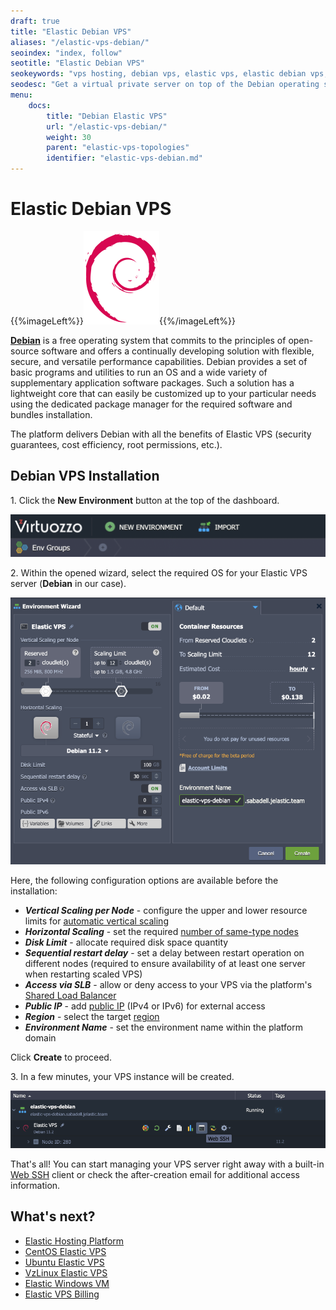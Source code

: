 ```yaml
---
draft: true
title: "Elastic Debian VPS"
aliases: "/elastic-vps-debian/"
seoindex: "index, follow"
seotitle: "Elastic Debian VPS"
seokeywords: "vps hosting, debian vps, elastic vps, elastic debian vps, debian vps installation, debian server, debian private server, debian virtual private server, create debian vps"
seodesc: "Get a virtual private server on top of the Debian operating system in a few minutes. Utilize full root permissions and a powerful dashboard for managing your elastic server."
menu:
    docs:
        title: "Debian Elastic VPS"
        url: "/elastic-vps-debian/"
        weight: 30
        parent: "elastic-vps-topologies"
        identifier: "elastic-vps-debian.md"
---
```


# Elastic Debian VPS

{{%imageLeft%}}![Debian VPS logo](01-debian-vps-logo.png){{%/imageLeft%}}

**[Debian](https://www.debian.org/)** is a free operating system that commits to the principles of open-source software and offers a continually developing solution with flexible, secure, and versatile performance capabilities. Debian provides a set of basic programs and utilities to run an OS and a wide variety of supplementary application software packages. Such a solution has a lightweight core that can easily be customized up to your particular needs using the dedicated package manager for the required software and bundles installation.

The platform delivers Debian with all the benefits of Elastic VPS (security guarantees, cost efficiency, root permissions, etc.).


## Debian VPS Installation

1\. Click the **New Environment** button at the top of the dashboard.

![new environment button](02-new-environment-button.png)

2\. Within the opened wizard, select the required OS for your Elastic VPS server (**Debian** in our case).

![Debian VPS wizard](03-debian-vps-wizard.png)

Here, the following configuration options are available before the installation:

- ***Vertical Scaling per Node*** - configure the upper and lower resource limits for [automatic vertical scaling](/automatic-vertical-scaling/)
- ***Horizontal Scaling*** - set the required [number of same-type nodes](/horizontal-scaling/)
- ***Disk Limit*** - allocate required disk space quantity
- ***Sequential restart delay*** - set a delay between restart operation on different nodes (required to ensure availability of at least one server when restarting scaled VPS)
- ***Access via SLB*** - allow or deny access to your VPS via the platform's [Shared Load Balancer](/shared-load-balancer/#deny-access-via-shared-load-balancer)
- ***Public IP*** - add [public IP](/public-ip/) (IPv4 or IPv6) for external access
- ***Region*** - select the target [region](/environment-regions/)
- ***Environment Name*** - set the environment name within the platform domain

Click **Create** to proceed.

3\. In a few minutes, your VPS instance will be created.

![Debian VPS dashboard](04-debian-vps-dashboard.png)

That's all! You can start managing your VPS server right away with a built-in [Web SSH](/web-ssh-client/) client or check the after-creation email for additional access information.


## What's next?

- [Elastic Hosting Platform](/virtuozzo-elastic-hosting-platform/)
- [CentOS Elastic VPS](/elastic-vps-centos/)
- [Ubuntu Elastic VPS](/elastic-vps-ubuntu/)
- [VzLinux Elastic VPS](/elastic-vps-vzlinux/)
- [Elastic Windows VM](/elastic-windows-vm/)
- [Elastic VPS Billing](/elastic-vps-billing/)